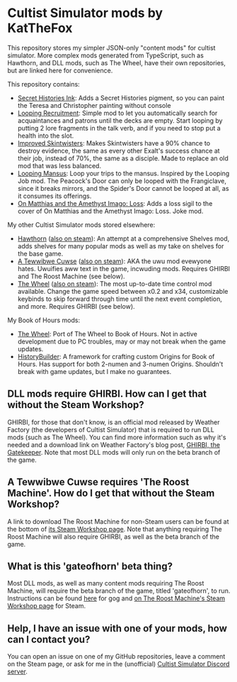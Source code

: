 # Cultist Simulator mods by KatTheFox

This repository stores my simpler JSON-only "content mods" for cultist simulator. More complex mods generated from TypeScript, such as Hawthorn, and DLL mods, such as The Wheel, have their own repositories, but are linked here for convenience.

This repository contains:
- [Secret Histories Ink](https://steamcommunity.com/sharedfiles/filedetails/?id=2862645619): Adds a Secret Histories pigment, so you can paint the Teresa and Christopher painting without console
- [Looping Recruitment](https://steamcommunity.com/sharedfiles/filedetails/?id=2984715875): Simple mod to let you automatically search for acquaintances and patrons until the decks are empty. Start looping by putting 2 lore fragments in the talk verb, and if you need to stop put a health into the slot.
- [Improved Skintwisters](https://steamcommunity.com/sharedfiles/filedetails/?id=2861329357): Makes Skintwisters have a 90% chance to destroy evidence, the same as every other Exalt's success chance at their job, instead of 70%, the same as a disciple. Made to replace an old mod that was less balanced.
- [Looping Mansus](https://steamcommunity.com/sharedfiles/filedetails/?id=2853225641): Loop your trips to the mansus. Inspired by the Looping Job mod. The Peacock's Door can only be looped with the Frangiclave, since it breaks mirrors, and the Spider's Door cannot be looped at all, as it consumes its offerings.
- [On Matthias and the Amethyst Imago: Loss](https://steamcommunity.com/sharedfiles/filedetails/?id=2858101668): Adds a loss sigil to the cover of On Matthias and the Amethyst Imago: Loss. Joke mod.


My other Cultist Simulator mods stored elsewhere:
- [Hawthorn](https://github.com/KatTheFox/hawthorn/) ([also on steam](https://steamcommunity.com/sharedfiles/filedetails/?id=2857401350)): An attempt at a comprehensive Shelves mod, adds shelves for many popular mods as well as my take on shelves for the base game.
- [A Tewwibwe Cuwse](https://github.com/KatTheFox/tewwiblecuwse) ([also on steam](https://steamcommunity.com/sharedfiles/filedetails/?id=2990679375)): AKA the uwu mod evewyone hates. Uwuifies aww text in the game, incwuding mods. Requires GHIRBI and The Roost Machine (see below).
- [The Wheel](https://github.com/KatTheFox/The-Wheel) ([also on steam](https://steamcommunity.com/sharedfiles/filedetails/?id=2913462842)): The most up-to-date time control mod available. Change the game speed between x0.2 and x34, customizable keybinds to skip forward through time until the next event completion, and more. Requires GHIRBI (see below).


My Book of Hours mods:
- [The Wheel](https://github.com/KatTheFox/TheWheelBoH): Port of The Wheel to Book of Hours. Not in active development due to PC troubles, may or may not break when the game updates.
- [HistoryBuilder](https://github.com/KatTheFox/HistoryBuilder): A framework for crafting custom Origins for Book of Hours. Has support for both 2-numen and 3-numen Origins. Shouldn't break with game updates, but I make no guarantees.

## DLL mods require GHIRBI. How can I get that without the Steam Workshop?
GHIRBI, for those that don't know, is an official mod released by Weather Factory (the developers of Cultist Simulator) that is required to run DLL mods (such as The Wheel). You can find more information such as why it's needed and a download link on Weather Factory's blog post, [GHIRBI, the Gatekeeper](https://weatherfactory.biz/ghirbi-the-gatekeeper/). Note that most DLL mods will only run on the beta branch of the game.

## A Tewwibwe Cuwse requires 'The Roost Machine'. How do I get that without the Steam Workshop?
A link to download The Roost Machine for non-Steam users can be found at the bottom of [its Steam Workshop page](https://steamcommunity.com/sharedfiles/filedetails/?id=2625527332). Note that anything requiring The Roost Machine will also require GHIRBI, as well as the beta branch of the game.

## What is this 'gateofhorn' beta thing?
Most DLL mods, as well as many content mods requiring The Roost Machine, will require the beta branch of the game, titled 'gateofhorn', to run. Instructions can be found [here](https://support.gog.com/hc/en-us/articles/360003904358-How-can-I-access-beta-channels-?product=gog) for gog and [on The Roost Machine's Steam Workshop page](https://steamcommunity.com/sharedfiles/filedetails/?id=2625527332) for Steam.

## Help, I have an issue with one of your mods, how can I contact you?
You can open an issue on one of my GitHub repositories, leave a comment on the Steam page, or ask for me in the (unofficial) [Cultist Simulator Discord server](https://discord.gg/KxyFTZkUbQ).
